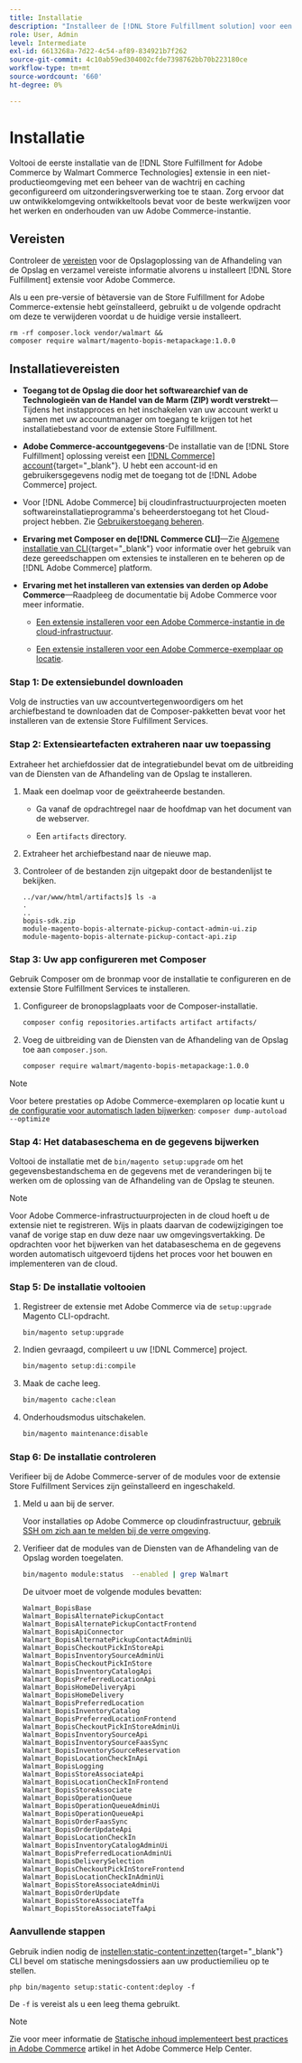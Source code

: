 ```yaml
---
title: Installatie
description: "Installeer de [!DNL Store Fulfillment solution] voor een Adobe Commerce storefront met Composer for PHP."
role: User, Admin
level: Intermediate
exl-id: 6613268a-7d22-4c54-af89-834921b7f262
source-git-commit: 4c10ab59ed304002cfde7398762bb70b223180ce
workflow-type: tm+mt
source-wordcount: '660'
ht-degree: 0%

---
```



# Installatie

Voltooi de eerste installatie van de [!DNL Store Fulfillment for Adobe Commerce by Walmart Commerce Technologies] extensie in een niet-productieomgeving met een beheer van de wachtrij en caching geconfigureerd om uitzonderingsverwerking toe te staan. Zorg ervoor dat uw ontwikkelomgeving ontwikkeltools bevat voor de beste werkwijzen voor het werken en onderhouden van uw Adobe Commerce-instantie.

## Vereisten

Controleer de [vereisten](solution-requirements.md) voor de Opslagoplossing van de Afhandeling van de Opslag en verzamel vereiste informatie alvorens u installeert [!DNL Store Fulfillment] extensie voor Adobe Commerce.

Als u een pre-versie of bètaversie van de Store Fulfillment for Adobe Commerce-extensie hebt geïnstalleerd, gebruikt u de volgende opdracht om deze te verwijderen voordat u de huidige versie installeert.

```terminal
rm -rf composer.lock vendor/walmart &&
composer require walmart/magento-bopis-metapackage:1.0.0
```

## Installatievereisten

- **Toegang tot de Opslag die door het softwarearchief van de Technologieën van de Handel van de Marm (ZIP) wordt verstrekt**—Tijdens het instapproces en het inschakelen van uw account werkt u samen met uw accountmanager om toegang te krijgen tot het installatiebestand voor de extensie Store Fulfillment.

- **Adobe Commerce-accountgegevens**-De installatie van de [!DNL Store Fulfillment] oplossing vereist een [[!DNL Commerce] account](https://docs.magento.com/user-guide/magento/magento-account.html){target="_blank"}. U hebt een account-id en gebruikersgegevens nodig met de toegang tot de [!DNL Adobe Commerce] project.

- Voor [!DNL Adobe Commerce] bij cloudinfrastructuurprojecten moeten softwareinstallatieprogramma&#39;s beheerderstoegang tot het Cloud-project hebben. Zie [Gebruikerstoegang beheren](https://devdocs.magento.com/cloud/project/user-admin.html).

- **Ervaring met Composer en de[!DNL Commerce CLI]**—Zie [Algemene installatie van CLI](https://devdocs.magento.com/extensions/install/){target="_blank"} voor informatie over het gebruik van deze gereedschappen om extensies te installeren en te beheren op de [!DNL Adobe Commerce] platform.

- **Ervaring met het installeren van extensies van derden op Adobe Commerce**—Raadpleeg de documentatie bij Adobe Commerce voor meer informatie.

   - [Een extensie installeren voor een Adobe Commerce-instantie in de cloud-infrastructuur](https://devdocs.magento.com/cloud/howtos/install-components.html#install-an-extension).

   - [Een extensie installeren voor een Adobe Commerce-exemplaar op locatie](https://devdocs.magento.com/extensions/install/).

### Stap 1: De extensiebundel downloaden

Volg de instructies van uw accountvertegenwoordigers om het archiefbestand te downloaden dat de Composer-pakketten bevat voor het installeren van de extensie Store Fulfillment Services.

### Stap 2: Extensieartefacten extraheren naar uw toepassing

Extraheer het archiefdossier dat de integratiebundel bevat om de uitbreiding van de Diensten van de Afhandeling van de Opslag te installeren.

1. Maak een doelmap voor de geëxtraheerde bestanden.

   - Ga vanaf de opdrachtregel naar de hoofdmap van het document van de webserver.

   - Een `artifacts` directory.

1. Extraheer het archiefbestand naar de nieuwe map.

1. Controleer of de bestanden zijn uitgepakt door de bestandenlijst te bekijken.

   ```
   ../var/www/html/artifacts]$ ls -a
   .
   ..
   bopis-sdk.zip
   module-magento-bopis-alternate-pickup-contact-admin-ui.zip
   module-magento-bopis-alternate-pickup-contact-api.zip
   ```

### Stap 3: Uw app configureren met Composer

Gebruik Composer om de bronmap voor de installatie te configureren en de extensie Store Fulfillment Services te installeren.

1. Configureer de bronopslagplaats voor de Composer-installatie.

   ```bash
   composer config repositories.artifacts artifact artifacts/
   ```

1. Voeg de uitbreiding van de Diensten van de Afhandeling van de Opslag toe aan `composer.json`.

   ```bash
   composer require walmart/magento-bopis-metapackage:1.0.0
   ```

>[!NOTE]
>
>Voor betere prestaties op Adobe Commerce-exemplaren op locatie kunt u [de configuratie voor automatisch laden bijwerken](https://experienceleague.adobe.com/docs/commerce-operations/performance-best-practices/deployment-flow.html#update-the-autoloader): `composer dump-autoload --optimize`

### Stap 4: Het databaseschema en de gegevens bijwerken

Voltooi de installatie met de `bin/magento setup:upgrade` om het gegevensbestandschema en de gegevens met de veranderingen bij te werken om de oplossing van de Afhandeling van de Opslag te steunen.

>[!NOTE]
>
>Voor Adobe Commerce-infrastructuurprojecten in de cloud hoeft u de extensie niet te registreren. Wijs in plaats daarvan de codewijzigingen toe vanaf de vorige stap en duw deze naar uw omgevingsvertakking. De opdrachten voor het bijwerken van het databaseschema en de gegevens worden automatisch uitgevoerd tijdens het proces voor het bouwen en implementeren van de cloud.

### Stap 5: De installatie voltooien

1. Registreer de extensie met Adobe Commerce via de `setup:upgrade` Magento CLI-opdracht.

   ```terminal
   bin/magento setup:upgrade
   ```

1. Indien gevraagd, compileert u uw [!DNL Commerce] project.

   ```bash
   bin/magento setup:di:compile
   ```

1. Maak de cache leeg.

   ```bash
   bin/magento cache:clean
   ```

1. Onderhoudsmodus uitschakelen.

   ```bash
   bin/magento maintenance:disable
   ```

### Stap 6: De installatie controleren

Verifieer bij de Adobe Commerce-server of de modules voor de extensie Store Fulfillment Services zijn geïnstalleerd en ingeschakeld.

1. Meld u aan bij de server.

   Voor installaties op Adobe Commerce op cloudinfrastructuur, [gebruik SSH om zich aan te melden bij de verre omgeving](https://devdocs.magento.com/cloud/env/environments-ssh.html#ssh).

1. Verifieer dat de modules van de Diensten van de Afhandeling van de Opslag worden toegelaten.

   ```bash
   bin/magento module:status  --enabled | grep Walmart
   ```

   De uitvoer moet de volgende modules bevatten:

   ```
   Walmart_BopisBase
   Walmart_BopisAlternatePickupContact
   Walmart_BopisAlternatePickupContactFrontend
   Walmart_BopisApiConnector
   Walmart_BopisAlternatePickupContactAdminUi
   Walmart_BopisCheckoutPickInStoreApi
   Walmart_BopisInventorySourceAdminUi
   Walmart_BopisCheckoutPickInStore
   Walmart_BopisInventoryCatalogApi
   Walmart_BopisPreferredLocationApi
   Walmart_BopisHomeDeliveryApi
   Walmart_BopisHomeDelivery
   Walmart_BopisPreferredLocation
   Walmart_BopisInventoryCatalog
   Walmart_BopisPreferredLocationFrontend
   Walmart_BopisCheckoutPickInStoreAdminUi
   Walmart_BopisInventorySourceApi
   Walmart_BopisInventorySourceFaasSync
   Walmart_BopisInventorySourceReservation
   Walmart_BopisLocationCheckInApi
   Walmart_BopisLogging
   Walmart_BopisStoreAssociateApi
   Walmart_BopisLocationCheckInFrontend
   Walmart_BopisStoreAssociate
   Walmart_BopisOperationQueue
   Walmart_BopisOperationQueueAdminUi
   Walmart_BopisOperationQueueApi
   Walmart_BopisOrderFaasSync
   Walmart_BopisOrderUpdateApi
   Walmart_BopisLocationCheckIn
   Walmart_BopisInventoryCatalogAdminUi
   Walmart_BopisPreferredLocationAdminUi
   Walmart_BopisDeliverySelection
   Walmart_BopisCheckoutPickInStoreFrontend
   Walmart_BopisLocationCheckInAdminUi
   Walmart_BopisStoreAssociateAdminUi
   Walmart_BopisOrderUpdate
   Walmart_BopisStoreAssociateTfa
   Walmart_BopisStoreAssociateTfaApi
   ```

### Aanvullende stappen

Gebruik indien nodig de [instellen:static-content:inzetten](https://experienceleague.adobe.com/docs/commerce-operations/reference/commerce-on-premises.html){target="_blank"} CLI bevel om statische meningsdossiers aan uw productiemilieu op te stellen.

```terminal
php bin/magento setup:static-content:deploy -f
```

De `-f` is vereist als u een leeg thema gebruikt.

>[!NOTE]
>
>Zie voor meer informatie de [Statische inhoud implementeert best practices in Adobe Commerce](https://experienceleague.adobe.com/docs/commerce-operations/implementation-playbook/best-practices/development/static-content-deployment.html) artikel in het Adobe Commerce Help Center.


